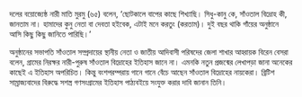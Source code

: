 দলের বয়োজ্যেষ্ঠ নারী মাতি মুরমু (৬৫) বলেন, ‘ছোটকালে বাপের কাছে শিখ্যাছি। সিধু-কানু কে, সাঁওতাল বিদ্রোহ কী, জানতাম না। হামাদের কুনু নেতা বা দেবতা হইবেক, এটাই মনে করতুং (করতাম)। দুই বছর থাকি গাঁয়ের অনুষ্ঠানে আসি কিছু কিছু জানিতে পারিছি।’

অনুষ্ঠানের সভাপতি সাঁওতাল সম্প্রদায়ের স্থানীয় নেতা ও জাতীয় আদিবাসী পরিষদের জেলা শাখার আহ্বায়ক বিরেন বেসরা বলেন, গ্রামের নিরক্ষর নারী-পুরুষ সাঁওতাল বিদ্রোহের ইতিহাস জানে না। এমনকি নতুন প্রজন্মের লেখাপড়া জানা অনেকের কাছেই এ ইতিহাস অপরিচিত। কিন্তু বংশপরম্পরায় গানে গানে বেঁচে আছেন সাঁওতাল বিদ্রোহের নায়কেরা। ব্রিটিশ সাম্রাজ্যবাদের বিরুদ্ধে সশস্ত্র গণসংগ্রামের ইতিহাস পাঠ্যবইয়ে সংযুক্ত করার দাবি জানান তিনি।
